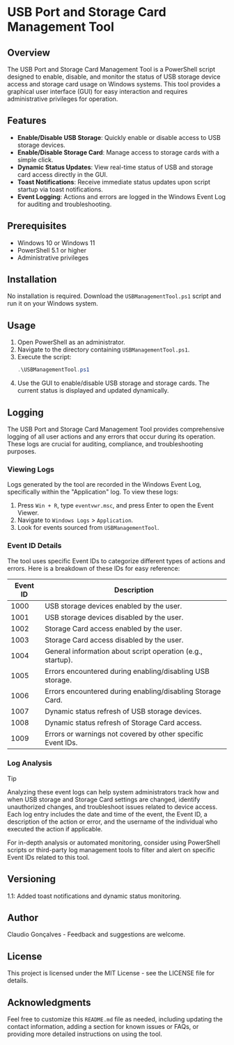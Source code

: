 # USB Port and Storage Card Management Tool

## Overview
The USB Port and Storage Card Management Tool is a PowerShell script designed to enable, disable, and monitor the status of USB storage device access and storage card usage on Windows systems. This tool provides a graphical user interface (GUI) for easy interaction and requires administrative privileges for operation.

## Features
- **Enable/Disable USB Storage**: Quickly enable or disable access to USB storage devices.
- **Enable/Disable Storage Card**: Manage access to storage cards with a simple click.
- **Dynamic Status Updates**: View real-time status of USB and storage card access directly in the GUI.
- **Toast Notifications**: Receive immediate status updates upon script startup via toast notifications.
- **Event Logging**: Actions and errors are logged in the Windows Event Log for auditing and troubleshooting.

## Prerequisites
- Windows 10 or Windows 11
- PowerShell 5.1 or higher
- Administrative privileges

## Installation
No installation is required. Download the `USBManagementTool.ps1` script and run it on your Windows system.

## Usage
1. Open PowerShell as an administrator.
2. Navigate to the directory containing `USBManagementTool.ps1`.
3. Execute the script:
   ```powershell
   .\USBManagementTool.ps1
4. Use the GUI to enable/disable USB storage and storage cards. The current status is displayed and updated dynamically.

## Logging

The USB Port and Storage Card Management Tool provides comprehensive logging of all user actions and any errors that occur during its operation. These logs are crucial for auditing, compliance, and troubleshooting purposes.

### Viewing Logs

Logs generated by the tool are recorded in the Windows Event Log, specifically within the "Application" log. To view these logs:

1. Press `Win + R`, type `eventvwr.msc`, and press Enter to open the Event Viewer.
2. Navigate to `Windows Logs` > `Application`.
3. Look for events sourced from `USBManagementTool`.

### Event ID Details

The tool uses specific Event IDs to categorize different types of actions and errors. Here is a breakdown of these IDs for easy reference:

| Event ID | Description                                                  |
|----------|--------------------------------------------------------------|
| 1000     | USB storage devices enabled by the user.                     |
| 1001     | USB storage devices disabled by the user.                    |
| 1002     | Storage Card access enabled by the user.                     |
| 1003     | Storage Card access disabled by the user.                    |
| 1004     | General information about script operation (e.g., startup).  |
| 1005     | Errors encountered during enabling/disabling USB storage.    |
| 1006     | Errors encountered during enabling/disabling Storage Card.   |
| 1007     | Dynamic status refresh of USB storage devices.               |
| 1008     | Dynamic status refresh of Storage Card access.               |
| 1009     | Errors or warnings not covered by other specific Event IDs.  |

### Log Analysis

> [!TIP]
> Analyzing these event logs can help system administrators track how and when USB storage and Storage Card settings are changed, identify unauthorized changes, and troubleshoot issues related to device access. Each log entry includes the date and time of the event, the Event ID, a description of the action or error, and the username of the individual who executed the action if applicable.

For in-depth analysis or automated monitoring, consider using PowerShell scripts or third-party log management tools to filter and alert on specific Event IDs related to this tool.


## Versioning
1.1: Added toast notifications and dynamic status monitoring.
## Author
Claudio Gonçalves - Feedback and suggestions are welcome.

## License
This project is licensed under the MIT License - see the LICENSE file for details.

## Acknowledgments
Feel free to customize this `README.md` file as needed, including updating the contact information, adding a section for known issues or FAQs, or providing more detailed instructions on using the tool.
